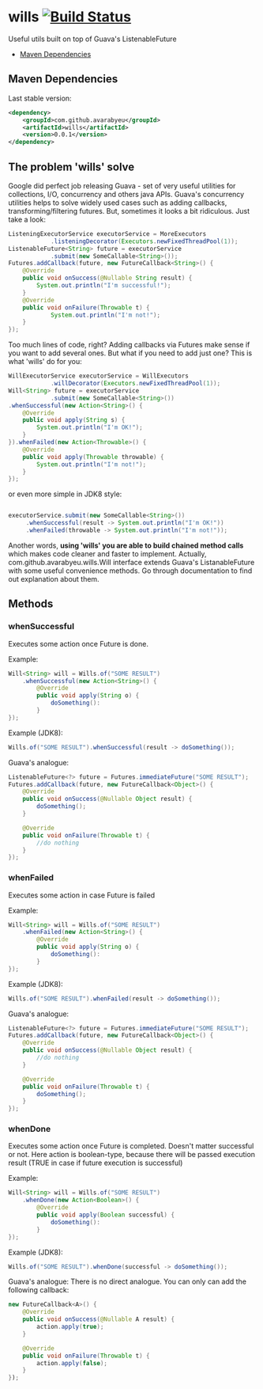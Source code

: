 # wills [![Build Status](https://travis-ci.org/avarabyeu/wills.svg?branch=master)](https://travis-ci.org/avarabyeu/wills)

Useful utils built on top of Guava's ListenableFuture


* [Maven Dependencies](#maven-dependencies)

## Maven Dependencies
Last stable version:
```xml
<dependency>
    <groupId>com.github.avarabyeu</groupId>
    <artifactId>wills</artifactId>
    <version>0.0.1</version>
</dependency>
```

## The problem 'wills' solve
Google did perfect job releasing Guava - set of very useful utilities for collections, I/O, concurrency and others java APIs.
Guava's concurrency utilities helps to solve widely used cases such as adding callbacks, transforming/filtering futures. 
But, sometimes it looks a bit ridiculous. Just take a look:

```java
ListeningExecutorService executorService = MoreExecutors
            .listeningDecorator(Executors.newFixedThreadPool(1));
ListenableFuture<String> future = executorService
            .submit(new SomeCallable<String>());
Futures.addCallback(future, new FutureCallback<String>() {
    @Override
    public void onSuccess(@Nullable String result) {
        System.out.println("I'm successful!");
    }
    @Override
    public void onFailure(Throwable t) {
            System.out.println("I'm not!");
    }
});

```

Too much lines of code, right? Adding callbacks via Futures make sense if you want to add several ones. But what if you need to add just one?
This is what 'wills' do for you:

```java
WillExecutorService executorService = WillExecutors
            .willDecorator(Executors.newFixedThreadPool(1));
Will<String> future = executorService
            .submit(new SomeCallable<String>())
.whenSuccessful(new Action<String>() {
    @Override
    public void apply(String s) {
        System.out.println("I'm OK!");
    }
}).whenFailed(new Action<Throwable>() {
    @Override
    public void apply(Throwable throwable) {
        System.out.println("I'm not!");
    }
});
```
or even more simple in JDK8 style:

```java

executorService.submit(new SomeCallable<String>())
     .whenSuccessful(result -> System.out.println("I'm OK!"))
     .whenFailed(throwable -> System.out.println("I'm not!"));

```

Another words, **using 'wills' you are able to build chained method calls** which makes code cleaner and faster to implement.
Actually, com.github.avarabyeu.wills.Will interface extends Guava's ListanableFuture with some useful convenience methods.
Go through documentation to find out explanation about them.

## Methods

### whenSuccessful
Executes some action once Future is done.

Example:
```java
Will<String> will = Wills.of("SOME RESULT")
    .whenSuccessful(new Action<String>() {
        @Override
        public void apply(String o) {
            doSomething():
        }
});

```
Example (JDK8):
```java
Wills.of("SOME RESULT").whenSuccessful(result -> doSomething());

```


Guava's analogue:

```java
ListenableFuture<?> future = Futures.immediateFuture("SOME RESULT");
Futures.addCallback(future, new FutureCallback<Object>() {
    @Override
    public void onSuccess(@Nullable Object result) {
        doSomething();
    }

    @Override
    public void onFailure(Throwable t) {
        //do nothing
    }
});
```

### whenFailed
Executes some action in case Future is failed

Example:
```java
Will<String> will = Wills.of("SOME RESULT")
    .whenFailed(new Action<String>() {
        @Override
        public void apply(String o) {
            doSomething():
        }
});

```
Example (JDK8):
```java
Wills.of("SOME RESULT").whenFailed(result -> doSomething());

```


Guava's analogue:

```java
ListenableFuture<?> future = Futures.immediateFuture("SOME RESULT");
Futures.addCallback(future, new FutureCallback<Object>() {
    @Override
    public void onSuccess(@Nullable Object result) {
        //do nothing
    }

    @Override
    public void onFailure(Throwable t) {
        doSomething();
    }
});
```

### whenDone
Executes some action once Future is completed. Doesn't matter successful or not.
Here action is boolean-type, because there will be passed execution result (TRUE in case if future execution is successful)

Example:
```java
Will<String> will = Wills.of("SOME RESULT")
    .whenDone(new Action<Boolean>() {
        @Override
        public void apply(Boolean successful) {
            doSomething():
        }
});

```
Example (JDK8):
```java
Wills.of("SOME RESULT").whenDone(successful -> doSomething());

```


Guava's analogue: There is no direct analogue. You can only can add the following callback:

```java
new FutureCallback<A>() {
    @Override
    public void onSuccess(@Nullable A result) {
        action.apply(true);
    }

    @Override
    public void onFailure(Throwable t) {
        action.apply(false);
    }
});
```
